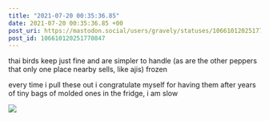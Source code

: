```yaml
---
title: "2021-07-20 00:35:36.85"
date: 2021-07-20 00:35:36.85 +00
post_uri: https://mastodon.social/users/gravely/statuses/106610120251770847
post_id: 106610120251770847
---
```

thai birds keep just fine and are simpler to handle (as are the other peppers that only one place nearby sells, like ajis) frozen

every time i pull these out i congratulate myself for having them after years of tiny bags of molded ones in the fridge, i am slow


![](/images/106610120146608918.jpg)

